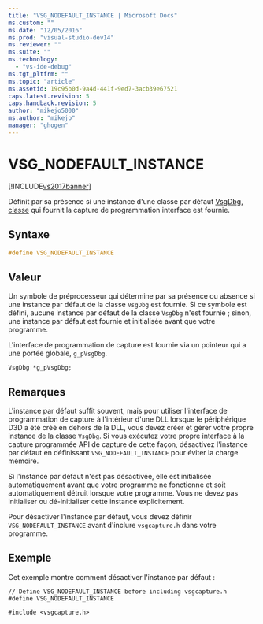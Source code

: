 ```yaml
---
title: "VSG_NODEFAULT_INSTANCE | Microsoft Docs"
ms.custom: ""
ms.date: "12/05/2016"
ms.prod: "visual-studio-dev14"
ms.reviewer: ""
ms.suite: ""
ms.technology: 
  - "vs-ide-debug"
ms.tgt_pltfrm: ""
ms.topic: "article"
ms.assetid: 19c95b0d-9a4d-441f-9ed7-3acb39e67521
caps.latest.revision: 5
caps.handback.revision: 5
author: "mikejo5000"
ms.author: "mikejo"
manager: "ghogen"
---
```

# VSG_NODEFAULT_INSTANCE
[!INCLUDE[vs2017banner](../code-quality/includes/vs2017banner.md)]

Définit par sa présence si une instance d'une classe par défaut [VsgDbg, classe](../debugger/vsgdbg-class.md) qui fournit la capture de programmation interface est fournie.  
  
## Syntaxe  
  
```cpp  
#define VSG_NODEFAULT_INSTANCE  
```  
  
## Valeur  
 Un symbole de préprocesseur qui détermine par sa présence ou absence si une instance par défaut de la classe `VsgDbg` est fournie.  Si ce symbole est défini, aucune instance par défaut de la classe `VsgDbg` n'est fournie ; sinon, une instance par défaut est fournie et initialisée avant que votre programme.  
  
 L'interface de programmation de capture est fournie via un pointeur qui a une portée globale, `g_pVsgDbg`.  
  
```  
VsgDbg *g_pVsgDbg;  
```  
  
## Remarques  
 L'instance par défaut suffit souvent, mais pour utiliser l'interface de programmation de capture à l'intérieur d'une DLL lorsque le périphérique D3D a été créé en dehors de la DLL, vous devez créer et gérer votre propre instance de la classe `VsgDbg`.  Si vous exécutez votre propre interface à la capture programmée API de capture de cette façon, désactivez l'instance par défaut en définissant `VSG_NODEFAULT_INSTANCE` pour éviter la charge mémoire.  
  
 Si l'instance par défaut n'est pas désactivée, elle est initialisée automatiquement avant que votre programme ne fonctionne et soit automatiquement détruit lorsque votre programme.  Vous ne devez pas initialiser ou dé\-initialiser cette instance explicitement.  
  
 Pour désactiver l'instance par défaut, vous devez définir `VSG_NODEFAULT_INSTANCE` avant d'inclure `vsgcapture.h` dans votre programme.  
  
## Exemple  
 Cet exemple montre comment désactiver l'instance par défaut :  
  
```  
// Define VSG_NODEFAULT_INSTANCE before including vsgcapture.h  
#define VSG_NODEFAULT_INSTANCE  
  
#include <vsgcapture.h>  
```